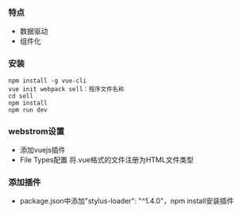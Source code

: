 ### 特点 ###
- 数据驱动
- 组件化

### 安装 ###
    npm install -g vue-cli  
    vue init webpack sell：程序文件名称
    cd sell
	npm install
	npm run dev
### webstrom设置 ###
- 添加vuejs插件
- File Types配置 将.vue格式的文件注册为HTML文件类型

### 添加插件 ###
- package.json中添加"stylus-loader": "^1.4.0"，npm install安装插件